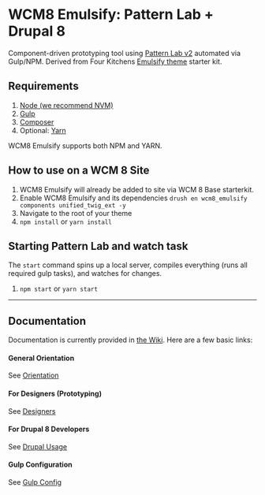 # WCM8 Emulsify: Pattern Lab + Drupal 8

Component-driven prototyping tool using [Pattern Lab v2](http://patternlab.io/) automated via Gulp/NPM. Derived from Four Kitchens [Emulsify theme](https://github.com/fourkitchens/emulsify) starter kit. 

## Requirements

  1. [Node (we recommend NVM)](https://github.com/creationix/nvm)
  2. [Gulp](http://gulpjs.com/)
  3. [Composer](https://getcomposer.org/)
  4. Optional: [Yarn](https://github.com/yarnpkg/yarn)
  
  WCM8 Emulsify supports both NPM and YARN.

## How to use on a WCM 8 Site

  1. WCM8 Emulsify will already be added to site via WCM 8 Base starterkit.
  2. Enable WCM8 Emulsify and its dependencies `drush en wcm8_emulsify components unified_twig_ext -y`
  3. Navigate to the root of your theme
  4. `npm install` or `yarn install`


## Starting Pattern Lab and watch task

The `start` command spins up a local server, compiles everything (runs all required gulp tasks), and watches for changes.

  1. `npm start` or `yarn start`

  ---

## Documentation
Documentation is currently provided in [the Wiki](https://github.com/fourkitchens/emulsify/wiki). Here are a few basic links:

#### General Orientation

See [Orientation](https://github.com/fourkitchens/emulsify/wiki/Orientation)

#### For Designers (Prototyping)

See [Designers](https://github.com/fourkitchens/emulsify/wiki/For-Designers)

#### For Drupal 8 Developers

See [Drupal Usage](https://github.com/fourkitchens/emulsify/wiki/Drupal-Usage)

#### Gulp Configuration

See [Gulp Config](https://github.com/fourkitchens/emulsify/wiki/Gulp-Config)
